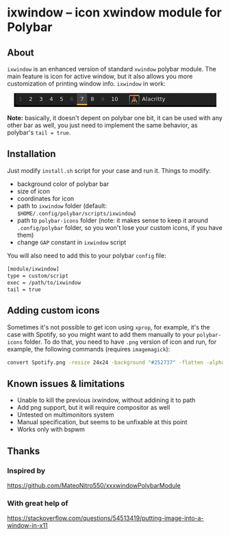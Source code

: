 # ixwindow – icon xwindow module for Polybar


## About

`ixwindow` is an enhanced version of standard `xwindow` polybar module. 
The main feature is icon for active window, but it also allows you more 
customization of printing window info. `ixwindow` in work:

<p align="center">
  <img src="example.gif" alt="animated" />
</p>


**Note:** basically, it doesn't depent on polybar one bit, it can be used 
with any other bar as well, you just need to implement the same behavior,
as polybar's `tail = true`.

## Installation

Just modify `install.sh` script for your case and run it. Things to modify:
- background color of polybar bar
- size of icon
- coordinates for icon
- path to `ixwindow` folder (default: `$HOME/.config/polybar/scripts/ixwindow`)
- path to `polybar-icons` folder (note: it makes sense to keep it 
around `.config/polybar` folder, so you won't lose your custom icons, 
if you have them)
- change `GAP` constant in `ixwindow` script 

You will also need to add this to your polybar `config` file:

```dosini
[module/ixwindow]
type = custom/script
exec = /path/to/ixwindow
tail = true
```

## Adding custom icons

Sometimes it's not possible to get icon using `xprop`, for example, it's the case with Spotify, 
so you might want to add them manually to your `polybar-icons` folder. To do that, you need to 
have `.png` version of icon and run, for example, the following commands (requires `imagemagick`):
```bash
convert Spotify.png -resize 24x24 -background "#252737" -flatten -alpha off Spotify.jpg
```

## Known issues & limitations

- Unable to kill the previous ixwindow, without addining it to path
- Add png support, but it will require compositor as well
- Untested on multimonitors system
- Manual specification, but seems to be unfixable at this point
- Works only with bspwm 

## Thanks

### Inspired by  

https://github.com/MateoNitro550/xxxwindowPolybarModule

### With great help of

https://stackoverflow.com/questions/54513419/putting-image-into-a-window-in-x11

